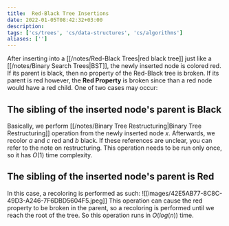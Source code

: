 ```yaml
---
title:  Red-Black Tree Insertions
date: 2022-01-05T08:42:32+03:00
description: 
tags: ['cs/trees', 'cs/data-structures', 'cs/algorithms']
aliases: ['']
---
```

After inserting into a [[/notes/Red-Black Trees|red black tree]] just like a [[/notes/Binary Search Trees|BST]], the newly inserted node is colored red. If its parent is black, then no property of the Red-Black tree is broken. If its parent is red however, the **Red Property** is broken since than a red node would have a red child. One of two cases may occur:

## The sibling  of the inserted node's parent is Black
Basically, we perform [[/notes/Binary Tree Restructuring|Binary Tree Restructuring]] operation from the newly inserted node $x$. Afterwards, we recolor $a$ and $c$ red and $b$ black. If these references are unclear, you can refer to the note on restructuring. This operation needs to be run only once, so it has $O(1)$ time complexity.

 ## The sibling of the inserted node's parent is Red
In this case, a recoloring is performed as such:
![[images/42E5AB77-8C8C-49D3-A246-7F6DBD5604F5.jpeg]]
This operation can cause the red property to be broken in the parent, so a recoloring is performed until we reach the root of the tree. So this operation runs in $O(log(n))$ time.
